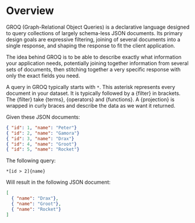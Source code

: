 # Overview

GROQ (Graph-Relational Object Queries) is a declarative language designed to query collections of largely schema-less JSON documents. Its primary design goals are expressive filtering, joining of several documents into a single response, and shaping the response to fit the client application.

The idea behind GROQ is to be able to describe exactly what information your application needs, potentially joining together information from several sets of documents, then stitching together a very specific response with only the exact fields you need.

A query in GROQ typically starts with `*`. This asterisk represents every document in your dataset. It is typically followed by a {filter} in brackets. The {filter} take {terms}, {operators} and {functions}. A {projection} is wrapped in curly braces and describe the data as we want it returned.

Given these JSON documents:

```json
{ "id": 1, "name": "Peter"}
{ "id": 2, "name": "Gamora"}
{ "id": 3, "name": "Drax"}
{ "id": 4, "name": "Groot"}
{ "id": 5, "name": "Rocket"}
```

The following query:

```example
*[id > 2]{name}
```

Will result in the following JSON document:

```json
[
  { "name": "Drax"},
  { "name": "Groot"},
  { "name": "Rocket"}
]
```
